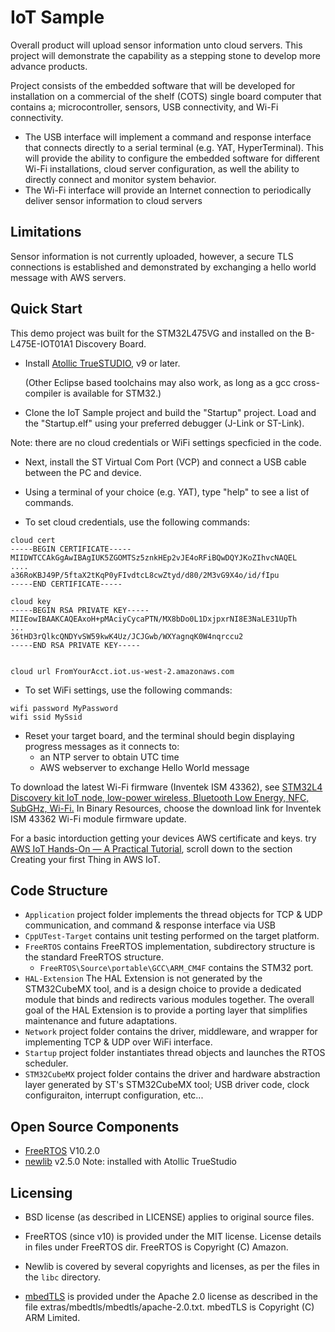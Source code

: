 # IoT Sample

Overall product will upload sensor information unto cloud servers. This project will demonstrate the capability as a stepping stone to develop more advance products.

Project consists of the embedded software that will be developed for installation on a commercial of the shelf (COTS) single board computer that contains a; microcontroller, sensors, USB connectivity, and Wi-Fi connectivity.
* The USB interface will implement a command and response interface that connects directly to a serial terminal (e.g. YAT, HyperTerminal). This will provide the ability to configure the embedded software for different Wi-Fi installations, cloud server configuration, as well the ability to directly connect and monitor system behavior.
* The Wi-Fi interface will provide an Internet connection to periodically deliver sensor information to cloud servers

## Limitations

Sensor information is not currently uploaded, however, a secure TLS connections is established and demonstrated by exchanging a hello world message with AWS servers.

## Quick Start

This demo project was built for the STM32L475VG and installed on the B-L475E-IOT01A1 Discovery Board.

* Install [Atollic TrueSTUDIO](https://atollic.com/truestudio/), v9 or later.

    (Other Eclipse based toolchains may also work, as long as a gcc cross-compiler is available for STM32.)

* Clone the IoT Sample project and build the "Startup" project. Load and the "Startup.elf" using your preferred debugger (J-Link or ST-Link). 

Note: there are no cloud credentials or WiFi settings specficied in the code.

* Next, install the ST Virtual Com Port (VCP) and connect a USB cable between the PC and device.

* Using a terminal of your choice (e.g. YAT), type "help" to see a list of commands.

* To set cloud credentials, use the following commands:

```
cloud cert
-----BEGIN CERTIFICATE-----
MIIDWTCCAkGgAwIBAgIUK5ZGOMTSz5znkHEp2vJE4oRFiBQwDQYJKoZIhvcNAQEL
....
a36RoKBJ49P/5ftaX2tKqP0yFIvdtcL8cwZtyd/d80/2M3vG9X4o/id/fIpu
-----END CERTIFICATE-----

cloud key
-----BEGIN RSA PRIVATE KEY-----
MIIEowIBAAKCAQEAxoH+pMAciyCycaPTN/MX8bDo0L1DxjpxrNI8E3NaLE31UpTh
...
36tHD3rQlkcQNDYvSW59kwK4Uz/JCJGwb/WXYagnqK0W4nqrccu2
-----END RSA PRIVATE KEY-----


cloud url FromYourAcct.iot.us-west-2.amazonaws.com

```

* To set WiFi settings, use the following commands:
```
wifi password MyPassword
wifi ssid MySsid
```

* Reset your target board, and the terminal should begin displaying progress messages as it connects to:
    * an NTP server to obtain UTC time
    * AWS webserver to exchange Hello World message

To download the latest Wi-Fi firmware (Inventek ISM 43362), see [ STM32L4 Discovery kit IoT node, low-power wireless, Bluetooth Low Energy, NFC, SubGHz, Wi-Fi.](https://www.st.com/resource/en/utilities/inventek_fw_updater.zip) In Binary Resources, choose the download link for Inventek ISM 43362 Wi-Fi module firmware update.

For a basic intorduction getting your devices AWS certificate and keys. try [AWS IoT Hands-On — A Practical Tutorial](https://medium.com/@jankammerath/aws-iot-hands-on-a-practical-tutorial-db8896da5302), scroll down to the section Creating your first Thing in AWS IoT.

## Code Structure

* `Application` project folder implements the thread objects for TCP & UDP communication, and command & response interface via USB
* `CppUTest-Target` contains unit testing performed on the target platform.
* `FreeRTOS` contains FreeRTOS implementation, subdirectory structure is the standard FreeRTOS structure. 
   - `FreeRTOS\Source\portable\GCC\ARM_CM4F` contains the STM32 port.
* `HAL-Extension` The HAL Extension is not generated by the STM32CubeMX tool, and is a design choice to provide a dedicated module that binds and redirects various modules together. The overall goal of the HAL Extension is to provide a porting layer that simplifies maintenance and future adaptations.
* `Network` project folder contains the driver, middleware, and wrapper for implementing TCP & UDP over WiFi interface.
* `Startup` project folder instantiates thread objects and launches the RTOS scheduler.
* `STM32CubeMX` project folder contains the driver and hardware abstraction layer generated by ST's STM32CubeMX tool; USB driver code, clock configuraiton, interrupt configuration, etc...

## Open Source Components

* [FreeRTOS](http://www.freertos.org/) V10.2.0
* [newlib](https://github.com/mirror/newlib-cygwin) v2.5.0 Note: installed with Atollic TrueStudio

## Licensing

* BSD license (as described in LICENSE) applies to original source files.

* FreeRTOS (since v10) is provided under the MIT license. License details in files under FreeRTOS dir. FreeRTOS is Copyright (C) Amazon.

* Newlib is covered by several copyrights and licenses, as per the files in the `libc` directory.

* [mbedTLS](https://tls.mbed.org/) is provided under the Apache 2.0 license as described in the file extras/mbedtls/mbedtls/apache-2.0.txt. mbedTLS is Copyright (C) ARM Limited.


